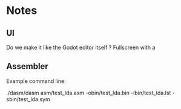 # Notes

## UI

Do we make it like the Godot editor itself ? Fullscreen with a 

## Assembler

Example command line:

./dasm/dasm asm/test_lda.asm -obin/test_lda.bin -lbin/test_lda.lst -sbin/test_lda.sym

